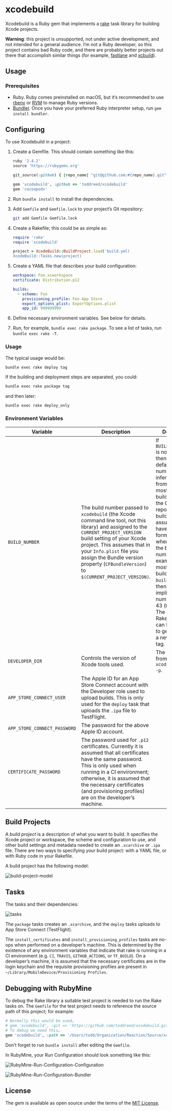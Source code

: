 # xcodebuild

Xcodebuild is a Ruby gem that implements a [rake](https://github.com/ruby/rake) task library for building Xcode projects.

**Warning**: this project is unsupported, not under active development, and not intended for a general audience. I’m not a Ruby developer, so this project contains bad Ruby code, and there are probably better projects out there that accomplish similar things (for example, [fastlane](https://fastlane.tools) and [xcbuild](https://github.com/facebook/xcbuild)).

## Usage

### Prerequisites

- Ruby. Ruby comes preinstalled on macOS, but it’s recommended to use [rbenv](https://github.com/rbenv/rbenv) or [RVM](https://rvm.io) to manage Ruby versions.
- [Bundler](https://bundler.io). Once you have your preferred Ruby interpreter setup, run  `gem install bundler`.

## Configuring

To use Xcodebuild in a project:

1. Create a Gemfile. This should contain something like this:

   ```ruby
   ruby '2.4.2'
   source 'https://rubygems.org'
   
   git_source(:github) { |repo_name| "git@github.com:#{repo_name}.git" }
   
   gem 'xcodebuild', :github => 'toddreed/xcodebuild'
   gem 'cocoapods'
   ```

2. Run `bundle install` to install the dependencies.

3. Add `Gemfile` and `Gemfile.lock` to your project’s Git repository:

   ```sh
   git add Gemfile Gemfile.lock
   ```

4. Create a Rakefile; this could be as simple as:

   ```ruby
   require 'rake'
   require 'xcodebuild'
   
   project = XcodeBuild::BuildProject.load('build.yml)
   XcodeBuild::Tasks.new(project)
   ```

5. Create a YAML file that describes your build configuration:

   ```yaml
   workspace: Foo.xcworkspace
   certificate: Distribution.p12
   
   builds:
     - scheme: Foo
       provisioning_profile: Foo App Store
       export_options_plist: ExportOptions.plist
       app_id: 999999999
   ```

6. Define necessary environment variables. See below for details.

7. Run, for example, `bundle exec rake package`. To see a list of tasks, run `bundle exec rake -T`.

### Usage

The typical usage would be:

```sh
bundle exec rake deploy tag
```

If the building and deployment steps are separated, you could:

```sh
bundle exec rake package tag
```

and then later:

```
bundle exec rake deploy_only
```

### Environment Variables

| Variable                     | Description                                                  | Default                                                      |
| ---------------------------- | ------------------------------------------------------------ | ------------------------------------------------------------ |
| `BUILD_NUMBER`               | The build number passed to `xcodebuild` (the Xcode command line tool, not this library) and assigned to the `CURRENT_PROJECT_VERSION` build setting of your Xcode project. This assumes that in your `Info.plist` file you assign the Bundle version property (`CFBundleVersion`) to `$(CURRENT_PROJECT_VERSION)`. | If `BUILD_NUMBER` is not set then the default build number is inferred from the most recent build tag in the Git repository. A build tag is assumed to have the form `build/N` where `N` is the build number. For example, the most recent build tag is `build/42`, then the implied build number is 43 (`N`+1). The `tag` Rake task can be used to generate a new build tag. |
| `DEVELOPER_DIR`              | Controls the version of Xcode tools used.                    | The output from running `xcode-select -p`.                   |
| `APP_STORE_CONNECT_USER`     | The Apple ID for an App Store Connect account with the Developer role used to upload builds. This is only used for the `deploy` task that uploads the `.ipa` file to TestFlight. |                                                              |
| `APP_STORE_CONNECT_PASSWORD` | The password for the above Apple ID account.                 |                                                              |
| `CERTIFICATE_PASSWORD`       | The password used for `.p12` certificates. Currently it is assumed that all certificates have the same password. This is only used when running in a CI environment; otherwise, it is assumed that the necessary certificates (and provisioning profiles) are on the developer’s machine. |                                                              |

## Build Projects

A *build project* is a description of what you want to build. It specifies the Xcode project or workspace, the scheme and configuration to use, and other build settings and metadata needed to create an `.xcarchive` or `.ipa` file. There are two ways to specifying your build project: with a YAML file, or with Ruby code in your Rakefile.

A build project has the following model:

![build-project-model](README.assets/build-project-model.svg)

## Tasks

The tasks and their dependencies:

![tasks](README.assets/tasks.svg)



The `package` tasks creates an `.xcarchive`, and the `deploy` tasks uploads to App Store Connect (TestFlight).

The `install_certificates` and `install_provisioning_profiles` tasks are no-ops when performed on a developer’s machine. This is determined by the existence of any environment variables that indicate that rake is running in a CI environment (e.g. `CI`, `TRAVIS`, `GITHUB_ACTIONS`, or `TF_BUILD`). On a developer’s machine, it is assumed that the necessary certificates are in the login keychain and the requisite provisioning profiles are present in `~/Library/MobileDevice/Provisioning Profiles`.

## Debugging with RubyMine

To debug the Rake library a suitable test project is needed to run the Rake tasks on. The `Gemfile` for the test project needs to reference the source path of this project; for example:

```ruby
# Normally this would be used…
# gem 'xcodebuild', :git => 'https://github.com/toddreed/xcodebuild.git'
# To debug we need this…
gem 'xcodebuild', :path => '/Users/todd/Organization/Reaction/Source/xcodebuild'
```

Don’t forget to run `bundle install` after editing the `Gemfile`.

In RubyMine, your Run Configuration should look something like this:

![RubyMine-Run-Configuration-Configuration](README.assets/RubyMine-Run-Configuration-Configuration.png)

![RubyMine-Run-Configuration-Bundler](README.assets/RubyMine-Run-Configuration-Bundler.png)

## License

The gem is available as open source under the terms of the [MIT License](http://opensource.org/licenses/MIT).


